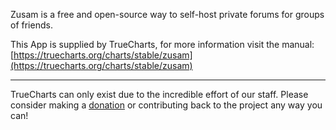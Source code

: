 Zusam is a free and open-source way to self-host private forums for groups of friends.

This App is supplied by TrueCharts, for more information visit the manual: [https://truecharts.org/charts/stable/zusam](https://truecharts.org/charts/stable/zusam)

---

TrueCharts can only exist due to the incredible effort of our staff.
Please consider making a [donation](https://truecharts.org/about/sponsor) or contributing back to the project any way you can!
